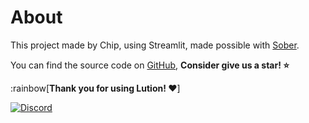 # About

This project made by Chip, using Streamlit, made possible with [Sober](https://sober.vinegarhq.org/).
    
You can find the source code on [GitHub](https://github.com/Lutionhq/Lution), **Consider give us a star! ⭐**

:rainbow[**Thank you for using Lution! ❤️**]

[![Discord](https://img.shields.io/badge/Discord-%235865F2.svg?style=for-the-badge&logo=discord&logoColor=white)](https://discord.gg/BXT7FYjTBa)
